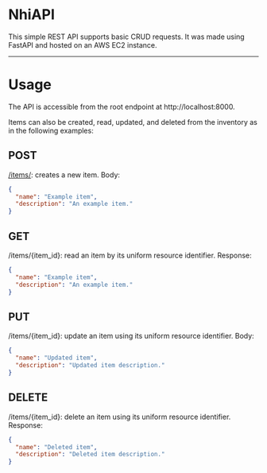 # NhiAPI
This simple REST API supports basic CRUD requests. It was made using FastAPI and hosted on an AWS EC2 instance.

-----

# Usage
The API is accessible from the root endpoint at http://localhost:8000. 

Items can also be created, read, updated, and deleted from the inventory as in the following examples:

## POST
[/items/](http://localhost:8000/items/): creates a new item. 
Body:
```json
{
  "name": "Example item",
  "description": "An example item."
}
```

## GET
/items/{item_id}: read an item by its uniform resource identifier. 
Response:
```json
{
  "name": "Example item",
  "description": "An example item."
}
```

## PUT
/items/{item_id}: update an item using its uniform resource identifier. 
Body:
```json
{
  "name": "Updated item",
  "description": "Updated item description."
}
```

## DELETE
/items/{item_id}: delete an item using its uniform resource identifier. 
Response:
```json
{
  "name": "Deleted item",
  "description": "Deleted item description."
}